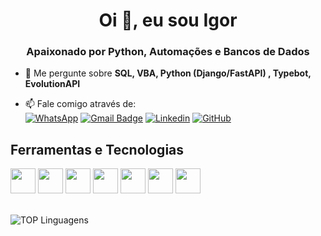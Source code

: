 <h1 align="center">Oi 👋, eu sou Igor</h1>
<h3 align="center">Apaixonado por Python, Automações e Bancos de Dados</h3>

- 💬 Me pergunte sobre **SQL, VBA, Python (Django/FastAPI) , Typebot, EvolutionAPI**

- 📫 Fale comigo através de:   
  [![WhatsApp](https://img.shields.io/badge/WhatsApp-25D366.svg?style=for-the-badge&logo=WhatsApp&logoColor=white&style=social)](https://api.whatsapp.com/send/?phone=5511972339756&text&type=phone_number&app_absent=0)
  [![Gmail Badge](https://img.shields.io/badge/-Email-006bed?style=flat-square&logo=Gmail&logoColor=white&link=mailto:igor77876@gmail.com)](mailto:igor77876@gmail.com)
  [![Linkedin](https://img.shields.io/badge/-Linkedin-blue?style=flat-square&logo=Linkedin&logoColor=white&link=https://www.linkedin.com/in/igor-santos-b0b815247/)](https://www.linkedin.com/in/igor-santos-b0b815247/)
  [![GitHub](https://img.shields.io/github/followers/IgorSantRocha?label=follow&style=social)](https://github.com/IgorSantRocha)
  

## Ferramentas e Tecnologias
<div >
  <img loading="lazy" src="https://cdn.jsdelivr.net/gh/devicons/devicon@latest/icons/microsoftsqlserver/microsoftsqlserver-original.svg" style="width: 40px; height: 40px;" />
  <img loading="lazy" src="https://cdn.jsdelivr.net/gh/devicons/devicon@latest/icons/python/python-original.svg" style="width: 40px; height: 40px;" />
  <img loading="lazy" src="https://cdn.jsdelivr.net/gh/devicons/devicon@latest/icons/fastapi/fastapi-original.svg" style="width: 40px; height: 40px;" />
  <img loading="lazy" src="https://cdn.jsdelivr.net/gh/devicons/devicon@latest/icons/django/django-plain.svg" style="width: 40px; height: 40px;"/>
  <img loading="lazy" src="https://cdn.jsdelivr.net/gh/devicons/devicon@latest/icons/docker/docker-original-wordmark.svg" style="width: 40px; height: 40px;" />
  <img loading="lazy" src="https://cdn.jsdelivr.net/gh/devicons/devicon@latest/icons/selenium/selenium-original.svg" style="width: 40px; height: 40px;" />
  <img loading="lazy" src="https://cdn.jsdelivr.net/gh/devicons/devicon@latest/icons/html5/html5-plain-wordmark.svg" style="width: 40px; height: 40px;" />
</div>
<br>

![TOP Linguagens](https://github-readme-stats.vercel.app/api/top-langs/?username=IgorSantRocha&layout=compact&theme=dracula)

